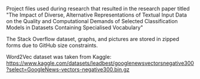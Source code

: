 Project files used during research that resulted in the research paper titled "The Impact of Diverse, Alternative Representations of Textual Input Data on the Quality and Computational Demands of Selected Classification Models in Datasets Containing Specialised Vocabulary"

The Stack Overflow dataset, graphs, and pictures are stored in zipped forms due to GitHub size constraints.

Word2Vec dataset was taken from Kaggle: https://www.kaggle.com/datasets/leadbest/googlenewsvectorsnegative300?select=GoogleNews-vectors-negative300.bin.gz
